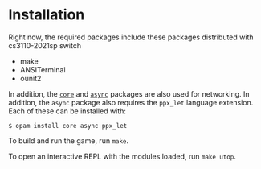 # Installation

Right now, the required packages include these packages distributed with cs3110-2021sp switch
- make
- ANSITerminal
- ounit2

In addition, the [`core`](https://opensource.janestreet.com/core/) and [`async`](https://opensource.janestreet.com/async/) packages are also used for networking. In addition, the `async` package also requires the `ppx_let` language extension. Each of these can be installed with:

```shell
$ opam install core async ppx_let
```

To build and run the game, run `make`.

To open an interactive REPL with the modules loaded, run `make utop`. 